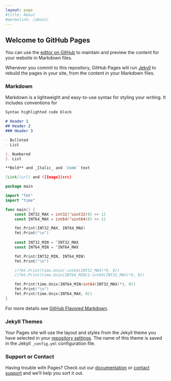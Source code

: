 ```yaml
---
layout: page
#title: About
#permalink: /about/
---
```

## Welcome to GitHub Pages

You can use the [editor on GitHub](https://github.com/loyfan/loyfan.github.com/edit/master/README.md) to maintain and preview the content for your website in Markdown files.

Whenever you commit to this repository, GitHub Pages will run [Jekyll](https://jekyllrb.com/) to rebuild the pages in your site, from the content in your Markdown files.

### Markdown

Markdown is a lightweight and easy-to-use syntax for styling your writing. It includes conventions for

```markdown
Syntax highlighted code block

# Header 1
## Header 2
### Header 3

- Bulleted
- List

1. Numbered
2. List

**Bold** and _Italic_ and `Code` text

[Link](url) and ![Image](src)
```
```go
package main

import "fmt"
import "time"

func main() {
	const INT32_MAX = int32(^uint32(0) >> 1)
	const INT64_MAX = int64(^uint64(0) >> 1)

	fmt.Print(INT32_MAX, INT64_MAX)
	fmt.Print("\n")
	
	const INT32_MIN = ^INT32_MAX
	const INT64_MIN = ^INT64_MAX

	fmt.Print(INT32_MIN, INT64_MIN)
	fmt.Print("\n")

	//fmt.Print(time.Unix(-int64(INT32_MAX)*9, 0))
	//fmt.Print(time.Unix(INT64_MIN/2-int64(INT32_MAX)*9, 0))

	fmt.Print(time.Unix(INT64_MIN+int64(INT32_MAX)*3, 0))
	fmt.Print("\n")
	fmt.Print(time.Unix(INT64_MAX, 0))
}
```

For more details see [GitHub Flavored Markdown](https://guides.github.com/features/mastering-markdown/).

### Jekyll Themes

Your Pages site will use the layout and styles from the Jekyll theme you have selected in your [repository settings](https://github.com/loyfan/loyfan.github.com/settings). The name of this theme is saved in the Jekyll `_config.yml` configuration file.

### Support or Contact

Having trouble with Pages? Check out our [documentation](https://help.github.com/categories/github-pages-basics/) or [contact support](https://github.com/contact) and we’ll help you sort it out.

